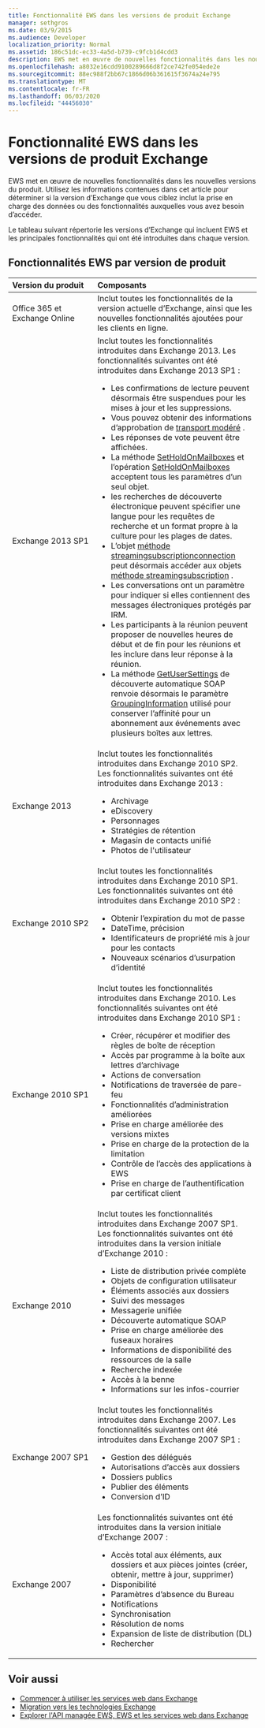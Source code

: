 ```yaml
---
title: Fonctionnalité EWS dans les versions de produit Exchange
manager: sethgros
ms.date: 03/9/2015
ms.audience: Developer
localization_priority: Normal
ms.assetid: 186c51dc-ec33-4a5d-b739-c9fcb1d4cdd3
description: EWS met en œuvre de nouvelles fonctionnalités dans les nouvelles versions du produit. Utilisez les informations contenues dans cet article pour déterminer si la version d’Exchange que vous ciblez inclut la prise en charge des données ou des fonctionnalités auxquelles vous avez besoin d’accéder.
ms.openlocfilehash: a8032e16cdd9100289666d8f2ce742fe054ede2e
ms.sourcegitcommit: 88ec988f2bb67c1866d06b361615f3674a24e795
ms.translationtype: MT
ms.contentlocale: fr-FR
ms.lasthandoff: 06/03/2020
ms.locfileid: "44456030"
---
```

# <a name="ews-functionality-in-exchange-product-versions"></a>Fonctionnalité EWS dans les versions de produit Exchange

EWS met en œuvre de nouvelles fonctionnalités dans les nouvelles versions du produit. Utilisez les informations contenues dans cet article pour déterminer si la version d’Exchange que vous ciblez inclut la prise en charge des données ou des fonctionnalités auxquelles vous avez besoin d’accéder. 
  
Le tableau suivant répertorie les versions d’Exchange qui incluent EWS et les principales fonctionnalités qui ont été introduites dans chaque version.
  
## <a name="ews-features-by-product-version"></a>Fonctionnalités EWS par version de produit

|**Version du produit**|**Composants**|
|:-----|:-----|
|Office 365 et Exchange Online |Inclut toutes les fonctionnalités de la version actuelle d’Exchange, ainsi que les nouvelles fonctionnalités ajoutées pour les clients en ligne.  |
|Exchange 2013 SP1 | Inclut toutes les fonctionnalités introduites dans Exchange 2013. Les fonctionnalités suivantes ont été introduites dans Exchange 2013 SP1 :<ul><li>Les confirmations de lecture peuvent désormais être suspendues pour les mises à jour et les suppressions.</li><li>Vous pouvez obtenir des informations d’approbation de [transport modéré](https://msdn.microsoft.com/library/43a89f71-8002-4cb0-b3c8-1c2b2597f227%28Office.15%29.aspx) .</li><li>Les réponses de vote peuvent être affichées.</li><li>La méthode [SetHoldOnMailboxes](https://msdn.microsoft.com/library/microsoft.exchange.webservices.data.exchangeservice.setholdonmailboxes%28v=exchg.80%29.aspx) et l’opération [SetHoldOnMailboxes](https://msdn.microsoft.com/library/9015a0d8-3495-461b-aa79-797d23169585%28Office.15%29.aspx) acceptent tous les paramètres d’un seul objet.</li><li>les recherches de découverte électronique peuvent spécifier une langue pour les requêtes de recherche et un format propre à la culture pour les plages de dates.</li><li>L’objet [méthode streamingsubscriptionconnection](https://msdn.microsoft.com/library/microsoft.exchange.webservices.data.streamingsubscriptionconnection%28v=exchg.80%29.aspx) peut désormais accéder aux objets [méthode streamingsubscription](https://msdn.microsoft.com/library/microsoft.exchange.webservices.data.streamingsubscription%28v=exchg.80%29.aspx) .</li><li>Les conversations ont un paramètre pour indiquer si elles contiennent des messages électroniques protégés par IRM.</li><li>Les participants à la réunion peuvent proposer de nouvelles heures de début et de fin pour les réunions et les inclure dans leur réponse à la réunion.</li><li>La méthode [GetUserSettings](https://msdn.microsoft.com/library/microsoft.exchange.webservices.autodiscover.autodiscoverservice.getusersettings%28v=exchg.80%29.aspx) de découverte automatique SOAP renvoie désormais le paramètre [GroupingInformation](https://msdn.microsoft.com/library/office/dn529149%28v=exchg.150%29.aspx) utilisé pour conserver l’affinité pour un abonnement aux événements avec plusieurs boîtes aux lettres.</li></ul> |
|Exchange 2013  | Inclut toutes les fonctionnalités introduites dans Exchange 2010 SP2. Les fonctionnalités suivantes ont été introduites dans Exchange 2013 :  <ul><li>  Archivage</li><li>eDiscovery</li><li>Personnages</li><li>Stratégies de rétention</li><li>Magasin de contacts unifié</li><li>Photos de l'utilisateur</li></ul> |
|Exchange 2010 SP2  | Inclut toutes les fonctionnalités introduites dans Exchange 2010 SP1. Les fonctionnalités suivantes ont été introduites dans Exchange 2010 SP2 :  <ul><li>  Obtenir l’expiration du mot de passe</li><li>DateTime, précision</li><li>Identificateurs de propriété mis à jour pour les contacts</li><li>Nouveaux scénarios d’usurpation d’identité</li></ul> |
|Exchange 2010 SP1  | Inclut toutes les fonctionnalités introduites dans Exchange 2010. Les fonctionnalités suivantes ont été introduites dans Exchange 2010 SP1 :  <ul><li>  Créer, récupérer et modifier des règles de boîte de réception</li><li>Accès par programme à la boîte aux lettres d’archivage</li><li>Actions de conversation</li><li>Notifications de traversée de pare-feu</li><li>Fonctionnalités d’administration améliorées</li><li>Prise en charge améliorée des versions mixtes</li><li>Prise en charge de la protection de la limitation</li><li>Contrôle de l’accès des applications à EWS</li><li>Prise en charge de l’authentification par certificat client</li></ul> |
|Exchange 2010  | Inclut toutes les fonctionnalités introduites dans Exchange 2007 SP1. Les fonctionnalités suivantes ont été introduites dans la version initiale d’Exchange 2010 : <ul> <li>  Liste de distribution privée complète</li><li>Objets de configuration utilisateur</li><li>Éléments associés aux dossiers</li><li>Suivi des messages</li><li>Messagerie unifiée</li><li>Découverte automatique SOAP  </li><li>Prise en charge améliorée des fuseaux horaires</li><li>Informations de disponibilité des ressources de la salle</li><li>Recherche indexée</li><li>Accès à la benne</li><li>Informations sur les infos-courrier</li></ul> |
|Exchange 2007 SP1  | Inclut toutes les fonctionnalités introduites dans Exchange 2007. Les fonctionnalités suivantes ont été introduites dans Exchange 2007 SP1 :  <ul><li>  Gestion des délégués</li><li>Autorisations d’accès aux dossiers</li><li>Dossiers publics</li><li>Publier des éléments</li><li>Conversion d’ID</li></ul> |
|Exchange 2007  | Les fonctionnalités suivantes ont été introduites dans la version initiale d’Exchange 2007 :  <ul><li>  Accès total aux éléments, aux dossiers et aux pièces jointes (créer, obtenir, mettre à jour, supprimer)</li><li>Disponibilité</li><li>Paramètres d’absence du Bureau</li><li>Notifications</li><li>Synchronisation</li><li>Résolution de noms</li><li>Expansion de liste de distribution (DL)</li><li>Rechercher</li></ul> |
   
## <a name="see-also"></a>Voir aussi

- [Commencer à utiliser les services web dans Exchange](start-using-web-services-in-exchange.md)
- [Migration vers les technologies Exchange](../migrating-to-exchange-online-and-exchange-2013-technologies.md)
- [Explorer l'API managée EWS, EWS et les services web dans Exchange](explore-the-ews-managed-api-ews-and-web-services-in-exchange.md)  
    

